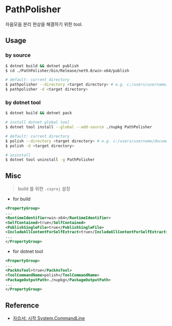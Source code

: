 # PathPolisher

자음모음 분리 현상을 해결하기 위한 tool.

## Usage

### by source

```bash
$ dotnet build && dotnet publish
$ cd ./PathPolisher/bin/Release/net9.0/win-x64/publish

# default: current directory
$ pathpolisher --directory <target directory> # e.g. c:/users/username/documents
$ pathpolisher -d <target directory>
```

### by dotnet tool

```bash
$ dotnet build && dotnet pack

# install dotnet global tool
$ dotnet tool install --global --add-source ./nupkg PathPolisher

# default: current directory
$ polish --directory <target directory> # e.g. c:/users/username/documents
$ polish -d <target directory>
```

```bash
# uninstall
$ dotnet tool uninstall -g PathPolisher
```

## Misc
> build 를 위한 `.csproj` 설정

- for build
```xml
<PropertyGroup>
...
<RuntimeIdentifier>win-x64</RuntimeIdentifier>
<SelfContained>true</SelfContained>
<PublishSingleFile>true</PublishSingleFile>
<IncludeAllContentForSelfExtract>true</IncludeAllContentForSelfExtract>
...
</PropertyGroup>
```

- for dotnet tool
```xml
<PropertyGroup>
...
<PackAsTool>true</PackAsTool>
<ToolCommandName>polish</ToolCommandName>
<PackageOutputPath>./nupkg</PackageOutputPath>
...
</PropertyGroup>
```

## Reference

- [자습서: 시작 System.CommandLine](https://learn.microsoft.com/ko-kr/dotnet/standard/commandline/get-started-tutorial)
